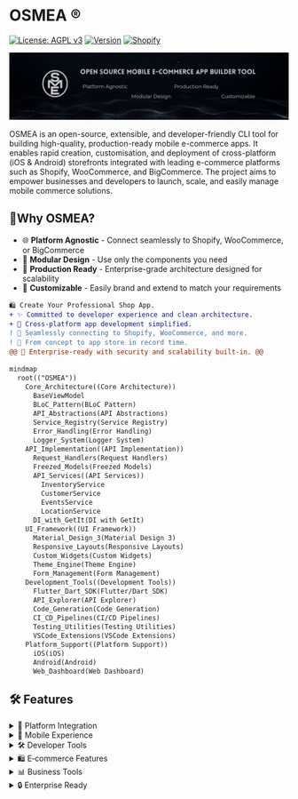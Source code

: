 # OSMEA ®️

[![License: AGPL v3](https://img.shields.io/badge/License-AGPL_v3-red.svg)](https://github.com/masterfabric-mobile/osmea/blob/dev/LICENSE)
[![Version](https://img.shields.io/badge/version-1.0.0-blue.svg)](https://github.com/masterfabric-mobile/osmea)
[![Shopify](https://img.shields.io/badge/Shopify-compatible-8DB543.svg)](https://shopify.dev/docs/api)

<img src = "https://github.com/masterfabric-mobile/osmea/blob/dev/docs/assets/OSMEA_readme_image.png?raw=true">

<p>

 OSMEA is an open-source, extensible, and developer-friendly CLI tool for building high-quality, production-ready mobile e-commerce apps. It enables rapid creation, customisation, and deployment of cross-platform (iOS & Android) storefronts integrated with leading e-commerce platforms such as Shopify, WooCommerce, and BigCommerce. The project aims to empower businesses and developers to launch, scale, and easily manage mobile commerce solutions.

 ## 💭Why OSMEA?

- 🌐 **Platform Agnostic** - Connect seamlessly to Shopify, WooCommerce, or BigCommerce
- 🧩 **Modular Design** - Use only the components you need
- 🚀 **Production Ready** - Enterprise-grade architecture designed for scalability
- 🎨 **Customizable** - Easily brand and extend to match your requirements
 
</p>

  ```diff
  🛍️ Create Your Professional Shop App.
  + ✨ Committed to developer experience and clean architecture.
  + 📱 Cross-platform app development simplified.
  ! 🔌 Seamlessly connecting to Shopify, WooCommerce, and more.
  ! 🚀 From concept to app store in record time.
  @@ 📱 Enterprise-ready with security and scalability built-in. @@
```

```mermaid
mindmap
  root(("OSMEA"))
    Core_Architecture((Core Architecture))
      BaseViewModel
      BLoC_Pattern(BLoC Pattern)
      API_Abstractions(API Abstractions)
      Service_Registry(Service Registry)
      Error_Handling(Error Handling)
      Logger_System(Logger System)
    API_Implementation((API Implementation))
      Request_Handlers(Request Handlers)
      Freezed_Models(Freezed Models)
      API_Services((API Services))
        InventoryService
        CustomerService
        EventsService
        LocationService
      DI_with_GetIt(DI with GetIt)
    UI_Framework((UI Framework))
      Material_Design_3(Material Design 3)
      Responsive_Layouts(Responsive Layouts)
      Custom_Widgets(Custom Widgets)
      Theme_Engine(Theme Engine)
      Form_Management(Form Management)
    Development_Tools((Development Tools))
      Flutter_Dart_SDK(Flutter/Dart SDK)
      API_Explorer(API Explorer)
      Code_Generation(Code Generation)
      CI_CD_Pipelines(CI/CD Pipelines)
      Testing_Utilities(Testing Utilities)
      VSCode_Extensions(VSCode Extensions)
    Platform_Support((Platform Support))
      iOS(iOS)
      Android(Android)
      Web_Dashboard(Web Dashboard)
```



## 🛠️ Features


<details>
  <summary>🔌 Platform Integration</summary>

  - [ ] **Multi‑Platform Support**: Shopify, WooCommerce, BigCommerce  
  - [ ] **Unified API Layer**: Consistent interface across platforms  
  - [ ] **Authentication**: OAuth 2.0 and API key support  
  - [ ] **Webhook Management**: Event‑driven architecture  
  - [ ] **Rate Limiting**: Smart request throttling  

</details>

<details>
  <summary>📱 Mobile Experience</summary>

  - [ ] **Cross‑Platform**: iOS & Android from a single codebase  
  - [ ] **Material Design 3**: Modern UI components  
  - [ ] **Responsive Layouts**: Works on all screen sizes  
  - [ ] **Theme System**: Dynamic color and style customization  
  - [ ] **Offline Support**: Core functionality without internet  

</details>

<details>
  <summary>🛠️ Developer Tools</summary>

  - [ ] **CLI Toolkit**: Rapid scaffolding and generators  
  - [ ] **Live Reload**: Instant feedback during development  
  - [ ] **Asset Generation**: Auto‑create icons and splash screens  
  - [ ] **Testing Suite**: Unit, widget, and integration tests  
  - [ ] **CI/CD Templates**: GitHub Actions and fastlane setup  

</details>

<details>
  <summary>🛍️ E‑commerce Features</summary>

  - [ ] **Product Catalog**: Browsing, search, filtering  
  - [ ] **Cart & Checkout**: Streamlined purchase flow  
  - [ ] **Payment Integration**: Multiple gateway support  
  - [ ] **User Accounts**: Registration, profiles, wishlists  
  - [ ] **Order Management**: History, tracking, reordering  

</details>

<details>
  <summary>📊 Business Tools</summary>

  - [ ] **Admin Dashboard**: Order and customer management  
  - [ ] **Inventory Control**: SKU management, stock tracking  
  - [ ] **Analytics**: User behavior and sales tracking  
  - [ ] **Marketing Tools**: Promotions and discount codes  
  - [ ] **Push Notifications**: Targeted customer messaging  

</details>

<details>
  <summary>🔒 Enterprise Ready</summary>

  - [ ] **Authentication**: Secure token‑based auth  
  - [ ] **Data Privacy**: GDPR compliance tools  
  - [ ] **Scalability**: Optimized for large catalogs  
  - [ ] **Monitoring**: Error reporting and performance tracking  
  - [ ] **Internationalization**: Multi‑language and currency  

</details>

